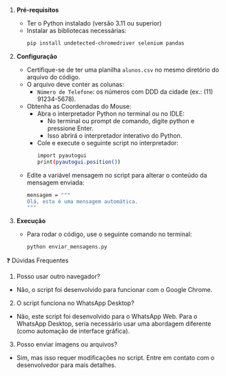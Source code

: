 1. **Pré-requisitos**
   - Ter o Python instalado (versão 3.11 ou superior)
   - Instalar as bibliotecas necessárias:
     ```bash
     pip install undetected-chromedriver selenium pandas
     ```

2. **Configuração**
   - Certifique-se de ter uma planilha `alunos.csv` no mesmo diretório do arquivo do código.
   - O arquivo deve conter as colunas:
     - `Número de Telefone`: os números com DDD da cidade (ex.: (11) 91234-5678).
   - Obtenha as Coordenadas do Mouse:
     - Abra o interpretador Python no terminal ou no IDLE:
        - No terminal ou prompt de comando, digite python e pressione Enter.
        - Isso abrirá o interpretador interativo do Python.
     - Cole e execute o seguinte script no interpretador:
        ```bash
        import pyautogui
        print(pyautogui.position())
        ```
   - Edite a variável mensagem no script para alterar o conteúdo da mensagem enviada:
     ```bash
     mensagem = """
     Olá, esta é uma mensagem automática.
     """
     ```

3. **Execução**
   - Para rodar o código, use o seguinte comando no terminal:
     ```bash
     python enviar_mensagens.py
     ```

❓ Dúvidas Frequentes
1. Posso usar outro navegador?
  - Não, o script foi desenvolvido para funcionar com o Google Chrome.

2. O script funciona no WhatsApp Desktop?
  - Não, este script foi desenvolvido para o WhatsApp Web. Para o WhatsApp Desktop, seria necessário usar uma abordagem diferente (como automação de interface gráfica).

3. Posso enviar imagens ou arquivos?
  - Sim, mas isso requer modificações no script. Entre em contato com o desenvolvedor para mais detalhes.
